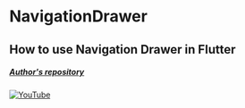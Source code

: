 # NavigationDrawer
## How to use Navigation Drawer in Flutter
##### [Author's repository](https://github.com/TheTechDesigner/NavigationDrawer)

[![YouTube](https://img.youtube.com/vi/MoDniVyzL-M/0.jpg)](https://youtu.be/MoDniVyzL-M "NavigationDrawer. How to use Navigation Drawer in Flutter")